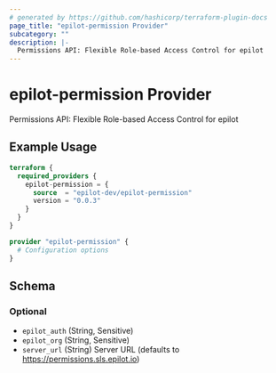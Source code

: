 ```yaml
---
# generated by https://github.com/hashicorp/terraform-plugin-docs
page_title: "epilot-permission Provider"
subcategory: ""
description: |-
  Permissions API: Flexible Role-based Access Control for epilot
---
```


# epilot-permission Provider

Permissions API: Flexible Role-based Access Control for epilot

## Example Usage

```terraform
terraform {
  required_providers {
    epilot-permission = {
      source  = "epilot-dev/epilot-permission"
      version = "0.0.3"
    }
  }
}

provider "epilot-permission" {
  # Configuration options
}
```

<!-- schema generated by tfplugindocs -->
## Schema

### Optional

- `epilot_auth` (String, Sensitive)
- `epilot_org` (String, Sensitive)
- `server_url` (String) Server URL (defaults to https://permissions.sls.epilot.io)
